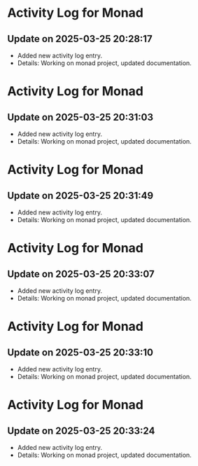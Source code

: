 # Activity Log for Monad

## Update on 2025-03-25 20:28:17
- Added new activity log entry.
- Details: Working on monad project, updated documentation.

# Activity Log for Monad

## Update on 2025-03-25 20:31:03
- Added new activity log entry.
- Details: Working on monad project, updated documentation.

# Activity Log for Monad

## Update on 2025-03-25 20:31:49
- Added new activity log entry.
- Details: Working on monad project, updated documentation.

# Activity Log for Monad

## Update on 2025-03-25 20:33:07
- Added new activity log entry.
- Details: Working on monad project, updated documentation.

# Activity Log for Monad

## Update on 2025-03-25 20:33:10
- Added new activity log entry.
- Details: Working on monad project, updated documentation.

# Activity Log for Monad

## Update on 2025-03-25 20:33:24
- Added new activity log entry.
- Details: Working on monad project, updated documentation.


